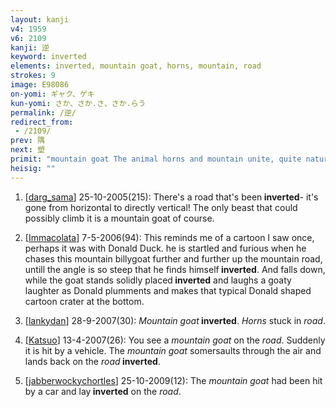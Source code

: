 ```yaml
---
layout: kanji
v4: 1959
v6: 2109
kanji: 逆
keyword: inverted
elements: inverted, mountain goat, horns, mountain, road
strokes: 9
image: E98086
on-yomi: ギャク、ゲキ
kun-yomi: さか、さか.さ、さか.らう
permalink: /逆/
redirect_from:
 - /2109/
prev: 隅
next: 塑
primit: "mountain goat The animal horns and mountain unite, quite naturally, to give us a mountain goat. The extension of the final stroke indicates its tail, which only shows up when it has something under it. In an overhead enclosure, it is to be pictured as standing still, so that its tail droops down and out of sight. [6]"
heisig: ""
---
```


1) [<a href="http://kanji.koohii.com/profile/darg_sama">darg_sama</a>] 25-10-2005(215): There&#039;s a road that&#039;s been<strong> inverted</strong>- it&#039;s gone from horizontal to directly vertical! The only beast that could possibly climb it is a mountain goat of course.

2) [<a href="http://kanji.koohii.com/profile/Immacolata">Immacolata</a>] 7-5-2006(94): This reminds me of a cartoon I saw once, perhaps it was with Donald Duck. he is startled and furious when he chases this mountain billygoat further and further up the mountain road, untill the angle is so steep that he finds himself<strong> inverted</strong>. And falls down, while the goat stands solidly placed<strong> inverted</strong> and laughs a goaty laughter as Donald plumments and makes that typical Donald shaped cartoon crater at the bottom.

3) [<a href="http://kanji.koohii.com/profile/lankydan">lankydan</a>] 28-9-2007(30): <em>Mountain goat</em><strong> inverted</strong>. <em>Horns</em> stuck in <em>road</em>.

4) [<a href="http://kanji.koohii.com/profile/Katsuo">Katsuo</a>] 13-4-2007(26): You see a <em>mountain goat</em> on the <em>road</em>. Suddenly it is hit by a vehicle. The <em>mountain goat</em> somersaults through the air and lands back on the <em>road</em><strong> inverted</strong>.

5) [<a href="http://kanji.koohii.com/profile/jabberwockychortles">jabberwockychortles</a>] 25-10-2009(12): The <em>mountain goat</em> had been hit by a car and lay<strong> inverted</strong> on the <em>road</em>.

